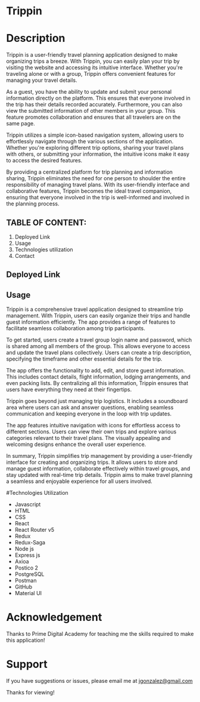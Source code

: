 
# Trippin

# Description
Trippin is a user-friendly travel planning application designed to make organizing trips a breeze. With Trippin, you can easily plan your trip by visiting the website and accessing its intuitive interface. Whether you're traveling alone or with a group, Trippin offers convenient features for managing your travel details.

As a guest, you have the ability to update and submit your personal information directly on the platform. This ensures that everyone involved in the trip has their details recorded accurately. Furthermore, you can also view the submitted information of other members in your group. This feature promotes collaboration and ensures that all travelers are on the same page.

Trippin utilizes a simple icon-based navigation system, allowing users to effortlessly navigate through the various sections of the application. Whether you're exploring different trip options, sharing your travel plans with others, or submitting your information, the intuitive icons make it easy to access the desired features.

By providing a centralized platform for trip planning and information sharing, Trippin eliminates the need for one person to shoulder the entire responsibility of managing travel plans. With its user-friendly interface and collaborative features, Trippin becomes the ideal travel companion, ensuring that everyone involved in the trip is well-informed and involved in the planning process.

## TABLE OF CONTENT: 
1. Deployed Link
2. Usage
3. Technologies utilization
4. Contact

## Deployed Link

## Usage
Trippin is a comprehensive travel application designed to streamline trip management. With Trippin, users can easily organize their trips and handle guest information efficiently. The app provides a range of features to facilitate seamless collaboration among trip participants.

To get started, users create a travel group login name and password, which is shared among all members of the group. This allows everyone to access and update the travel plans collectively. Users can create a trip description, specifying the timeframe and other essential details for the trip.

The app offers the functionality to add, edit, and store guest information. This includes contact details, flight information, lodging arrangements, and even packing lists. By centralizing all this information, Trippin ensures that users have everything they need at their fingertips.

Trippin goes beyond just managing trip logistics. It includes a soundboard area where users can ask and answer questions, enabling seamless communication and keeping everyone in the loop with trip updates.

The app features intuitive navigation with icons for effortless access to different sections. Users can view their own trips and explore various categories relevant to their travel plans. The visually appealing and welcoming designs enhance the overall user experience.

In summary, Trippin simplifies trip management by providing a user-friendly interface for creating and organizing trips. It allows users to store and manage guest information, collaborate effectively within travel groups, and stay updated with real-time trip details. Trippin aims to make travel planning a seamless and enjoyable experience for all users involved.


#Technologies Utilization
- Javascript
- HTML
- CSS
- React
- React Router v5
- Redux
- Redux-Saga
- Node js
- Express js
- Axioa
- Postico 2
- PostgreSQL
- Postman
- GitHub
- Material UI


# Acknowledgement
Thanks to Prime Digital Academy for teaching me the skills required to make this application!

# Support
If you have suggestions or issues, please email me at jgonzalez@gmail.com

Thanks for viewing!
